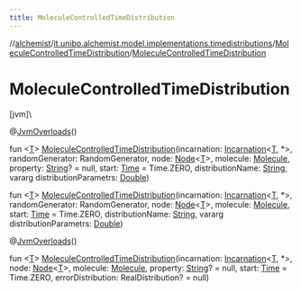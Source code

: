 ```yaml
---
title: MoleculeControlledTimeDistribution
---
```

//[alchemist](../../../index.html)/[it.unibo.alchemist.model.implementations.timedistributions](../index.html)/[MoleculeControlledTimeDistribution](index.html)/[MoleculeControlledTimeDistribution](-molecule-controlled-time-distribution.html)



# MoleculeControlledTimeDistribution



[jvm]\




@[JvmOverloads](https://kotlinlang.org/api/latest/jvm/stdlib/kotlin.jvm/-jvm-overloads/index.html)()



fun <[T](index.html)> [MoleculeControlledTimeDistribution](-molecule-controlled-time-distribution.html)(incarnation: [Incarnation](../../it.unibo.alchemist.model.interfaces/-incarnation/index.html)<[T](index.html), *>, randomGenerator: RandomGenerator, node: [Node](../../it.unibo.alchemist.model.interfaces/-node/index.html)<[T](index.html)>, molecule: [Molecule](../../it.unibo.alchemist.model.interfaces/-molecule/index.html), property: [String](https://kotlinlang.org/api/latest/jvm/stdlib/kotlin/-string/index.html)? = null, start: [Time](../../it.unibo.alchemist.model.interfaces/-time/index.html) = Time.ZERO, distributionName: [String](https://kotlinlang.org/api/latest/jvm/stdlib/kotlin/-string/index.html), vararg distributionParametrs: [Double](https://kotlinlang.org/api/latest/jvm/stdlib/kotlin/-double/index.html))

fun <[T](index.html)> [MoleculeControlledTimeDistribution](-molecule-controlled-time-distribution.html)(incarnation: [Incarnation](../../it.unibo.alchemist.model.interfaces/-incarnation/index.html)<[T](index.html), *>, randomGenerator: RandomGenerator, node: [Node](../../it.unibo.alchemist.model.interfaces/-node/index.html)<[T](index.html)>, molecule: [Molecule](../../it.unibo.alchemist.model.interfaces/-molecule/index.html), start: [Time](../../it.unibo.alchemist.model.interfaces/-time/index.html) = Time.ZERO, distributionName: [String](https://kotlinlang.org/api/latest/jvm/stdlib/kotlin/-string/index.html), vararg distributionParametrs: [Double](https://kotlinlang.org/api/latest/jvm/stdlib/kotlin/-double/index.html))





@[JvmOverloads](https://kotlinlang.org/api/latest/jvm/stdlib/kotlin.jvm/-jvm-overloads/index.html)()



fun <[T](index.html)> [MoleculeControlledTimeDistribution](-molecule-controlled-time-distribution.html)(incarnation: [Incarnation](../../it.unibo.alchemist.model.interfaces/-incarnation/index.html)<[T](index.html), *>, node: [Node](../../it.unibo.alchemist.model.interfaces/-node/index.html)<[T](index.html)>, molecule: [Molecule](../../it.unibo.alchemist.model.interfaces/-molecule/index.html), property: [String](https://kotlinlang.org/api/latest/jvm/stdlib/kotlin/-string/index.html)? = null, start: [Time](../../it.unibo.alchemist.model.interfaces/-time/index.html) = Time.ZERO, errorDistribution: RealDistribution? = null)





